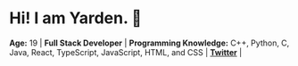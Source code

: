 # Hi! I am Yarden. 👋
<!-- I'm 18 year old, Full Stack Developer, I know a wide range of programming languages such as C++, Python, C, Java, JavaScript, HTML, and CSS.-->

**Age:** 19 | **Full Stack Developer** | **Programming Knowledge:** C++, Python, C, Java, React, TypeScript, JavaScript, HTML, and CSS | [**Twitter**](https://x.com/YardenFalik) |

<!--
**yardenfalik/yardenfalik** is a ✨ _special_ ✨ repository because its `README.md` (this file) appears on your GitHub profile.

Here are some ideas to get you started:

- 🔭 I’m currently working on ...
- 🌱 I’m currently learning ...
- 👯 I’m looking to collaborate on ...
- 🤔 I’m looking for help with ...
- 💬 Ask me about ...
- 📫 How to reach me: ...
- 😄 Pronouns: ...
- ⚡ Fun fact: ...
-->
